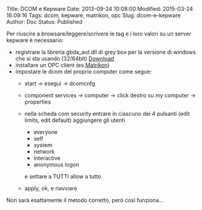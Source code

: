 Title: DCOM e Kepware
Date: 2013-09-24 10:08:00
Modified: 2015-03-24 16:09:16
Tags: dcom, kepware, matrikon, opc
Slug: dcom-e-kepware
Author: Doc
Status: Published

Per riuscire a browsare/leggere/scrivere le tag e i loro valori su un
server kepware è necessario:

* registrare la libreria gbda\_aut.dll di grey box per la versione di windows che si sta usando (32/64bit) [Download](http://gray-box.net/download_daawrapper.php?lang=en)
* installare un OPC client (es.[Matrikon](http://www.matrikonopc.com/downloads/types/software/index.aspx))
* impostare le dcom del proprio computer come segue:
  * start -> esegui -> dcomcnfg
  * component services -> computer -> click destro su my computer -> properties
  * nella scheda com security entrare in ciascuno dei 4 pulsanti (edit limits, edit default) aggiungere gli utenti
    * everyone
    * self
    * system
    * network
    * interactive
    * anonymous logon

    e settare a TUTTI allow a tutto
  * apply, ok, e riavviare

Non sarà esattamente il metodo corretto, però così funziona...
